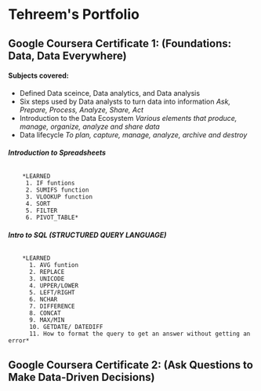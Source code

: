 # Tehreem's Portfolio 

## Google Coursera Certificate 1: (Foundations: Data, Data Everywhere)
####  Subjects covered:
  * Defined Data sceince, Data analytics, and Data analysis
  * Six steps used by Data analysts to turn data into information 
    *Ask, Prepare, Process, Analyze, Share, Act*
  * Introduction to the Data Ecosystem
    *Various elements that produce, manage, organize, analyze and share data*
  * Data lifecycle
    *To plan, capture, manage, analyze, archive and destroy*
###### **Introduction to Spreadsheets**
        *LEARNED
         1. IF funtions 
         2. SUMIFS function 
         3. VLOOKUP function 
         4. SORT 
         5. FILTER
         6. PIVOT_TABLE*

###### **Intro to SQL (STRUCTURED QUERY LANGUAGE)**
        *LEARNED
          1. AVG funtion
          2. REPLACE
          3. UNICODE
          4. UPPER/LOWER
          5. LEFT/RIGHT
          6. NCHAR
          7. DIFFERENCE
          8. CONCAT
          9. MAX/MIN
          10. GETDATE/ DATEDIFF
          11. How to format the query to get an answer without getting an error*
## Google Coursera Certificate 2: (Ask Questions to Make Data-Driven Decisions)
    
